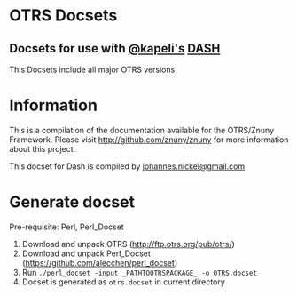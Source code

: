 OTRS Docsets
=========

## Docsets for use with [@kapeli's](https://twitter.com/kapeli) [DASH](http://kapeli.com/dash)

This Docsets include all major OTRS versions.


# Information

This is a compilation of the documentation available for the OTRS/Znuny Framework. Please visit http://github.com/znuny/znuny
for more information about this project.

This docset for Dash is compiled by <johannes.nickel@gmail.com>

# Generate docset

Pre-requisite: Perl, Perl_Docset
1. Download and unpack OTRS (http://ftp.otrs.org/pub/otrs/)
2. Download and unpack Perl_Docset (https://github.com/alecchen/perl_docset)
3. Run ``./perl_docset -input _PATHTOOTRSPACKAGE_ -o OTRS.docset``
4. Docset is generated as ``otrs.docset`` in current directory
